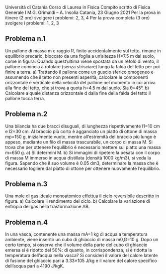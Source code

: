 Università di Catania
Corso di Laurea in Fisica
Compito scritto di Fisica Generale I
M.G. Grimaldi – A. Insolia
Catania, 23 Giugno 2021
Per la prova in itinere (2 ore) svolgere i problemi: 2, 3, 4
Per la prova completa (3 ore) svolgere i problemi: 1, 2, 3

## Problema n.1
Un pallone di massa m e raggio R, finito accidentalmente sul tetto, rimane in equilibrio precario,
bloccato da una foglia a un’altezza H=7.5 m dal suolo, come in figura. Quando quest’ultima viene
spostata da un refolo di vento, il pallone comincia a rotolare (senza strisciare) lungo la falda del
tetto per poi finire a terra.
a) Trattando il pallone come un guscio sferico omogeneo e assumendo che il tetto non presenti
asperità, calcolare le componenti orizzontale e verticale della velocità del pallone nel momento in
cui arriva alla fine del tetto, che si trova a quota h=4.5 m dal suolo. Sia θ=45°.
b) Calcolare a quale distanza orizzontale d dalla fine della falda del tetto il pallone tocca terra.

## Problema n.2
Una bilancia ha due bracci disuguali, di lunghezza rispettivamente l1=10 cm e l2=30 cm. Al braccio
più corto è agganciato un piatto di ottone di massa mp=150 g, inizialmente vuoto, mentre
all’estremità del braccio più lungo è appeso, mediante un filo di massa trascurabile, un corpo di
massa M. Si trova che per ottenere l’equilibrio è necessario mettere sul piatto una massa m=650 g.
a) Si determini M.
b) Si immagini di ripetere la pesata con il corpo di massa M immerso in acqua distillata (densità
1000 kg/m3), si veda la figura. Sapendo che il suo volume è 0.05 dm3, determinare la massa che è
necessario togliere dal piatto di ottone per ottenere nuovamente l’equilibrio.

## Problema n.3
Una mole di gas ideale monoatomico effettua il ciclo reversibile descritto in figura.
a) Calcolare il rendimento del ciclo.
b) Calcolare la variazione di entropia del gas nella trasformazione AB.

## Problema n.4
In una vasca, contenente una massa mA=1 kg di acqua a temperatura ambiente, viene inserito un
cubo di ghiaccio di massa m0,G=10 g. Dopo un certo tempo, si osserva che il volume della parte del
cubo di ghiaccio emersa si è ridotto del 50%: di quanto, in corrispondenza, si è ridotta la
temperatura dell’acqua nella vasca? Si consideri il valore del calore latente di fusione del ghiaccio
pari a 3.33×105 J/kg e il valore del calore specifico dell’acqua pari a 4190 J/kgK.